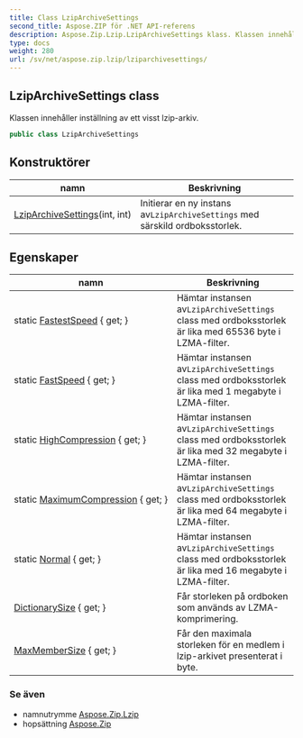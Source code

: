 ```yaml
---
title: Class LzipArchiveSettings
second_title: Aspose.ZIP för .NET API-referens
description: Aspose.Zip.Lzip.LzipArchiveSettings klass. Klassen innehåller inställning av ett visst lziparkiv.
type: docs
weight: 280
url: /sv/net/aspose.zip.lzip/lziparchivesettings/
---
```

## LzipArchiveSettings class

Klassen innehåller inställning av ett visst lzip-arkiv.

```csharp
public class LzipArchiveSettings
```

## Konstruktörer

| namn | Beskrivning |
| --- | --- |
| [LzipArchiveSettings](lziparchivesettings/)(int, int) | Initierar en ny instans av`LzipArchiveSettings` med särskild ordboksstorlek. |

## Egenskaper

| namn | Beskrivning |
| --- | --- |
| static [FastestSpeed](../../aspose.zip.lzip/lziparchivesettings/fastestspeed/) { get; } | Hämtar instansen av`LzipArchiveSettings` class med ordboksstorlek är lika med 65536 byte i LZMA-filter. |
| static [FastSpeed](../../aspose.zip.lzip/lziparchivesettings/fastspeed/) { get; } | Hämtar instansen av`LzipArchiveSettings` class med ordboksstorlek är lika med 1 megabyte i LZMA-filter. |
| static [HighCompression](../../aspose.zip.lzip/lziparchivesettings/highcompression/) { get; } | Hämtar instansen av`LzipArchiveSettings` class med ordboksstorlek är lika med 32 megabyte i LZMA-filter. |
| static [MaximumCompression](../../aspose.zip.lzip/lziparchivesettings/maximumcompression/) { get; } | Hämtar instansen av`LzipArchiveSettings` class med ordboksstorlek är lika med 64 megabyte i LZMA-filter. |
| static [Normal](../../aspose.zip.lzip/lziparchivesettings/normal/) { get; } | Hämtar instansen av`LzipArchiveSettings` class med ordboksstorlek är lika med 16 megabyte i LZMA-filter. |
| [DictionarySize](../../aspose.zip.lzip/lziparchivesettings/dictionarysize/) { get; } | Får storleken på ordboken som används av LZMA-komprimering. |
| [MaxMemberSize](../../aspose.zip.lzip/lziparchivesettings/maxmembersize/) { get; } | Får den maximala storleken för en medlem i lzip-arkivet presenterat i byte. |

### Se även

* namnutrymme [Aspose.Zip.Lzip](../../aspose.zip.lzip/)
* hopsättning [Aspose.Zip](../../)



